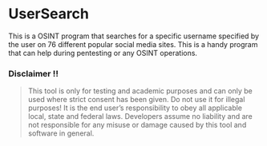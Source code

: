 # UserSearch
This is a OSINT program that searches for a specific username specified by the user on 76 different popular social media sites. This is a handy program that can help during pentesting or any OSINT operations.


### Disclaimer !!

> This tool is only for testing and academic purposes and can only be used where strict consent has been given. Do not use it for
> illegal purposes! It is the end user’s responsibility to obey all applicable local, state and federal laws. Developers assume no
> liability and are not responsible for any misuse or damage caused by this tool and software in general.
